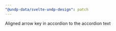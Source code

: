 ```yaml
---
"@undp-data/svelte-undp-design": patch
---
```


Aligned arrow key in accordion to the accordion text
